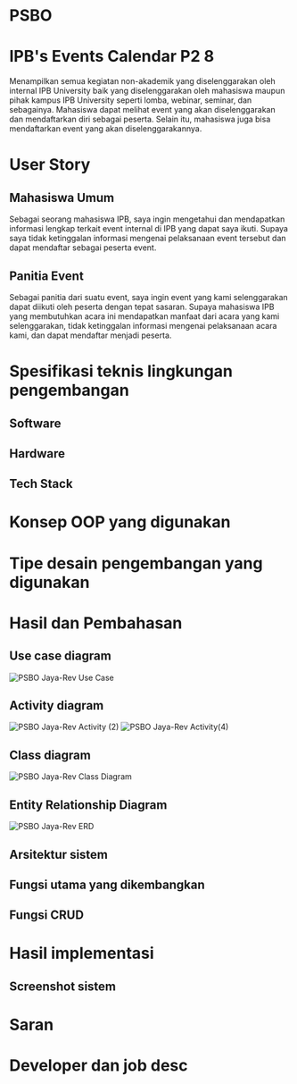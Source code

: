 # PSBO
# IPB's Events Calendar P2 8
Menampilkan semua kegiatan non-akademik yang diselenggarakan oleh internal IPB University baik yang diselenggarakan oleh mahasiswa maupun pihak kampus IPB University seperti lomba, webinar, seminar, dan sebagainya. Mahasiswa dapat melihat  event yang akan diselenggarakan dan mendaftarkan diri sebagai peserta. Selain itu, mahasiswa juga bisa mendaftarkan  event yang akan diselenggarakannya.
# User Story 
## Mahasiswa Umum
Sebagai seorang mahasiswa IPB, saya ingin mengetahui dan mendapatkan informasi lengkap terkait event  internal di IPB yang dapat saya ikuti. Supaya saya tidak ketinggalan informasi mengenai pelaksanaan  event tersebut  dan dapat mendaftar sebagai peserta  event.
## Panitia Event
Sebagai panitia dari suatu  event, saya ingin  event yang kami selenggarakan dapat diikuti oleh peserta dengan tepat sasaran. Supaya mahasiswa IPB yang membutuhkan acara ini mendapatkan manfaat dari acara yang kami selenggarakan, tidak ketinggalan informasi mengenai pelaksanaan acara kami, dan dapat mendaftar menjadi peserta.

# Spesifikasi teknis lingkungan pengembangan 
## Software
## Hardware
## Tech Stack

# Konsep OOP yang digunakan 

# Tipe desain pengembangan yang digunakan 

# Hasil dan Pembahasan 
## Use case diagram 
![PSBO Jaya-Rev Use Case](https://user-images.githubusercontent.com/54407018/122007827-93bef380-cde2-11eb-8d8c-186eb94be0e0.jpg)
## Activity diagram 
![PSBO Jaya-Rev Activity (2)](https://user-images.githubusercontent.com/54407018/122009036-dfbe6800-cde3-11eb-8bc4-4f378c2912a6.jpg)
![PSBO Jaya-Rev Activity(4)](https://user-images.githubusercontent.com/54407018/122009411-42afff00-cde4-11eb-883c-8adfdafe3148.jpg)
## Class diagram
![PSBO Jaya-Rev Class Diagram](https://user-images.githubusercontent.com/54407018/122008367-2bbcdd00-cde3-11eb-8798-26299e900013.jpg)
## Entity Relationship Diagram
![PSBO Jaya-Rev ERD](https://user-images.githubusercontent.com/54407018/122008290-0fb93b80-cde3-11eb-96b5-db1924cef378.jpg)
## Arsitektur sistem 

## Fungsi utama yang dikembangkan 

## Fungsi CRUD

# Hasil implementasi 
## Screenshot sistem 

# Saran

# Developer dan job desc

